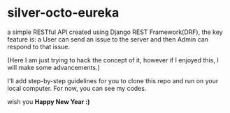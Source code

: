 # silver-octo-eureka
a simple RESTful API created using Django REST Framework(DRF), the key feature is: a User can send an issue to the server and then Admin can respond to that issue.

(Here I am just trying to hack the concept of it, however if I enjoyed this, I will make some advancements.)

I'll add step-by-step guidelines for you to clone this repo and run on your local computer.
For now, you can see my codes.

wish you **Happy New Year :)**

